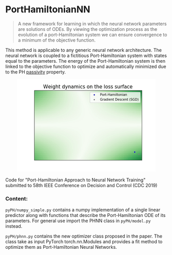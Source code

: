 # PortHamiltonianNN

> A new framework for learning in which the neural network parameters are solutions of ODEs. By viewing the optimization process as the evolution of a port-Hamiltonian system we can ensure convergence to a minimum of the objective function. 

This method is applicable to any generic neural network architecture. The neural network is coupled to a fictitious Port-Hamiltonian system with states equal to the parameters. The energy of the Port-Hamiltonian system is then linked to the objective function to optimize and automatically minimized due to the PH [passivity](https://en.wikipedia.org/wiki/Passivity_(engineering)) property.

<p align="center"> 
<img src="img/dyn.gif">
</p>

Code for "Port-Hamiltonian Approach to Neural Network Training" submitted to 58th IEEE Conference on Decision and Control (CDC 2019)


### Content:

```pyPH/numpy_simple.py``` contains a numpy implementation of a single linear predictor along with functions that describe the Port-Hamiltonian ODE of its parameters. For general use import the PHNN class in ```pyPH/model.py``` instead.

```pyPH/phnn.py``` contains the new optimizer class proposed in the paper. The class take as input PyTorch torch.nn.Modules and provides a fit method to optimize them as Port-Hamiltonian Neural Networks.


